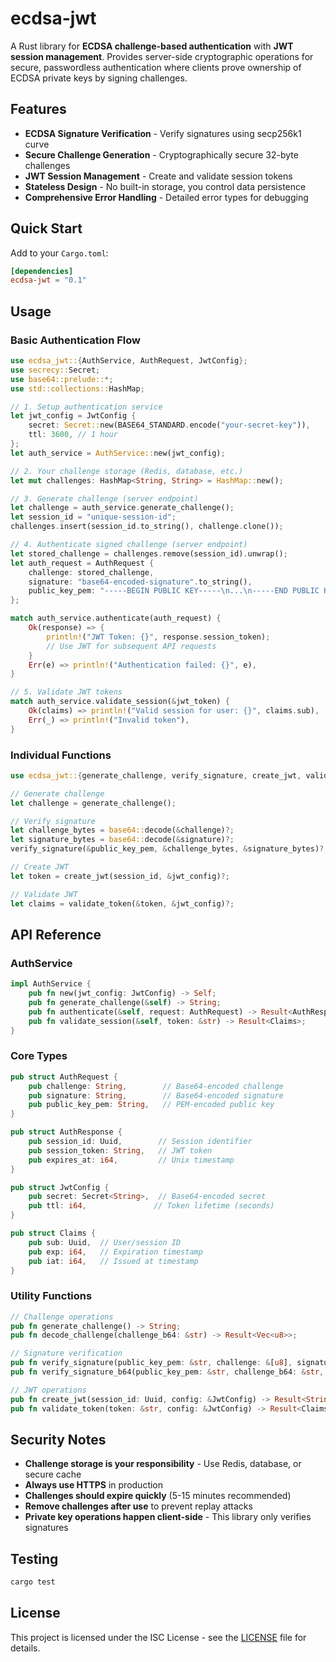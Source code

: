 # ecdsa-jwt

A Rust library for **ECDSA challenge-based authentication** with **JWT session management**. Provides server-side cryptographic operations for secure, passwordless authentication where clients prove ownership of ECDSA private keys by signing challenges.

## Features

- **ECDSA Signature Verification** - Verify signatures using secp256k1 curve
- **Secure Challenge Generation** - Cryptographically secure 32-byte challenges
- **JWT Session Management** - Create and validate session tokens
- **Stateless Design** - No built-in storage, you control data persistence
- **Comprehensive Error Handling** - Detailed error types for debugging

## Quick Start

Add to your `Cargo.toml`:

```toml
[dependencies]
ecdsa-jwt = "0.1"
```

## Usage

### Basic Authentication Flow

```rust
use ecdsa_jwt::{AuthService, AuthRequest, JwtConfig};
use secrecy::Secret;
use base64::prelude::*;
use std::collections::HashMap;

// 1. Setup authentication service
let jwt_config = JwtConfig {
    secret: Secret::new(BASE64_STANDARD.encode("your-secret-key")),
    ttl: 3600, // 1 hour
};
let auth_service = AuthService::new(jwt_config);

// 2. Your challenge storage (Redis, database, etc.)
let mut challenges: HashMap<String, String> = HashMap::new();

// 3. Generate challenge (server endpoint)
let challenge = auth_service.generate_challenge();
let session_id = "unique-session-id";
challenges.insert(session_id.to_string(), challenge.clone());

// 4. Authenticate signed challenge (server endpoint)
let stored_challenge = challenges.remove(session_id).unwrap();
let auth_request = AuthRequest {
    challenge: stored_challenge,
    signature: "base64-encoded-signature".to_string(),
    public_key_pem: "-----BEGIN PUBLIC KEY-----\n...\n-----END PUBLIC KEY-----".to_string(),
};

match auth_service.authenticate(auth_request) {
    Ok(response) => {
        println!("JWT Token: {}", response.session_token);
        // Use JWT for subsequent API requests
    }
    Err(e) => println!("Authentication failed: {}", e),
}

// 5. Validate JWT tokens
match auth_service.validate_session(&jwt_token) {
    Ok(claims) => println!("Valid session for user: {}", claims.sub),
    Err(_) => println!("Invalid token"),
}
```

### Individual Functions

```rust
use ecdsa_jwt::{generate_challenge, verify_signature, create_jwt, validate_token};

// Generate challenge
let challenge = generate_challenge();

// Verify signature  
let challenge_bytes = base64::decode(&challenge)?;
let signature_bytes = base64::decode(&signature)?;
verify_signature(&public_key_pem, &challenge_bytes, &signature_bytes)?;

// Create JWT
let token = create_jwt(session_id, &jwt_config)?;

// Validate JWT
let claims = validate_token(&token, &jwt_config)?;
```

## API Reference

### AuthService

```rust
impl AuthService {
    pub fn new(jwt_config: JwtConfig) -> Self;
    pub fn generate_challenge(&self) -> String;
    pub fn authenticate(&self, request: AuthRequest) -> Result<AuthResponse>;
    pub fn validate_session(&self, token: &str) -> Result<Claims>;
}
```

### Core Types

```rust
pub struct AuthRequest {
    pub challenge: String,        // Base64-encoded challenge
    pub signature: String,        // Base64-encoded signature
    pub public_key_pem: String,   // PEM-encoded public key
}

pub struct AuthResponse {
    pub session_id: Uuid,        // Session identifier
    pub session_token: String,   // JWT token
    pub expires_at: i64,         // Unix timestamp
}

pub struct JwtConfig {
    pub secret: Secret<String>,  // Base64-encoded secret
    pub ttl: i64,               // Token lifetime (seconds)
}

pub struct Claims {
    pub sub: Uuid,  // User/session ID
    pub exp: i64,   // Expiration timestamp
    pub iat: i64,   // Issued at timestamp
}
```

### Utility Functions

```rust
// Challenge operations
pub fn generate_challenge() -> String;
pub fn decode_challenge(challenge_b64: &str) -> Result<Vec<u8>>;

// Signature verification
pub fn verify_signature(public_key_pem: &str, challenge: &[u8], signature: &[u8]) -> Result<()>;
pub fn verify_signature_b64(public_key_pem: &str, challenge_b64: &str, signature_b64: &str) -> Result<()>;

// JWT operations
pub fn create_jwt(session_id: Uuid, config: &JwtConfig) -> Result<String>;
pub fn validate_token(token: &str, config: &JwtConfig) -> Result<Claims>;
```

## Security Notes

- **Challenge storage is your responsibility** - Use Redis, database, or secure cache
- **Always use HTTPS** in production
- **Challenges should expire quickly** (5-15 minutes recommended)
- **Remove challenges after use** to prevent replay attacks
- **Private key operations happen client-side** - This library only verifies signatures

## Testing

```bash
cargo test
```

## License

This project is licensed under the ISC License - see the [LICENSE](https://opensource.org/license/isc-license-txt) file for details.